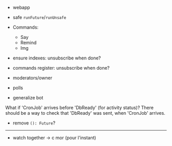 - webapp
- safe `runFuture`/`runUnsafe`

- Commands:
  - Say
  - Remind
  - Img

- ensure indexes: unsubscribe when done?
- commands register: unsubscribe when done?

- moderators/owner
- polls
- generalize bot

What if 'CronJob' arrives before 'DbReady' (for activity status)? There should be a way to check that 'DbReady' was sent, when 'CronJob' arrives.

- remove `(): Future`?

---

- watch together -> c mor (pour l'instant)
